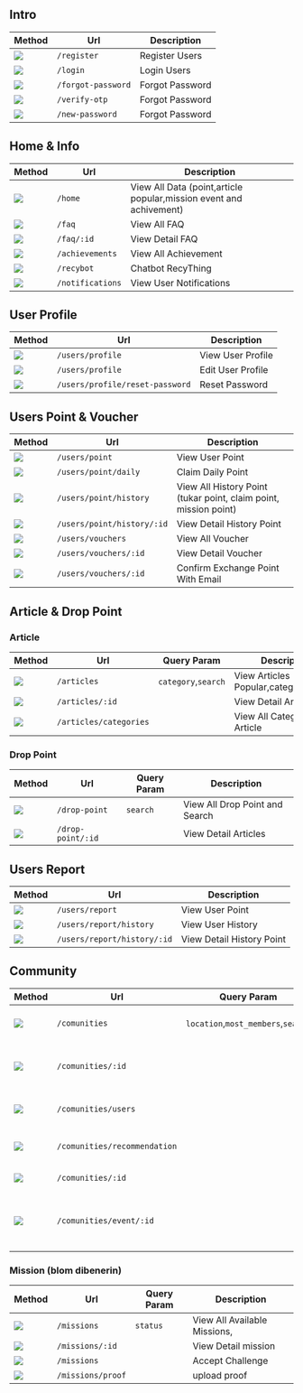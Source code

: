 ## Intro

| Method                                                           | Url               | Description         |
| ---------------------------------------------------------------- | ----------------- | ------------------- |
| ![](https://storage.kodeteks.com/POST.png)                       | `/register`       | Register Users      |
| ![](https://storage.kodeteks.com/POST.png)                       | `/login`          | Login Users         |
| ![](https://storage.kodeteks.com/POST.png)                       | `/forgot-password`| Forgot Password     |
| ![](https://storage.kodeteks.com/POST.png)                       | `/verify-otp`     | Forgot Password     |
| ![](https://storage.kodeteks.com/POST.png)                       | `/new-password`   | Forgot Password     |

## Home & Info

| Method                                                           | Url                      | Description                                        |
| ---------------------------------------------------------------- | ------------------------ | -------------------------------------------------- |
| ![](https://pub-cc8247a7807d42d1bd2453b3dae2f678.r2.dev/GET.png) | `/home`                  | View All Data (point,article popular,mission event and achivement)|
| ![](https://pub-cc8247a7807d42d1bd2453b3dae2f678.r2.dev/GET.png) | `/faq`                   | View All FAQ            |
| ![](https://pub-cc8247a7807d42d1bd2453b3dae2f678.r2.dev/GET.png) | `/faq/:id`               | View Detail FAQ         |
| ![](https://pub-cc8247a7807d42d1bd2453b3dae2f678.r2.dev/GET.png) | `/achievements`          | View All Achievement    |
| ![](https://storage.kodeteks.com/POST.png)                       | `/recybot`               | Chatbot RecyThing       |
| ![](https://pub-cc8247a7807d42d1bd2453b3dae2f678.r2.dev/GET.png) | `/notifications`         | View User Notifications |

## User Profile

| Method                                                           | Url                            | Description             |
| ---------------------------------------------------------------- | ------------------------------ | ------------------------|
| ![](https://pub-cc8247a7807d42d1bd2453b3dae2f678.r2.dev/GET.png) | `/users/profile`               | View User Profile       |
| ![](https://storage.kodeteks.com/PUT.png)                        | `/users/profile`               | Edit User Profile       |
| ![](https://storage.kodeteks.com/PATCH.png)                      | `/users/profile/reset-password`| Reset Password          |

## Users Point & Voucher

| Method                                                           | Url                             | Description                            |
| ---------------------------------------------------------------- | ------------------------------- | -------------------------------------- |
| ![](https://pub-cc8247a7807d42d1bd2453b3dae2f678.r2.dev/GET.png) | `/users/point`                  | View User Point                        |
| ![](https://storage.kodeteks.com/POST.png)                       | `/users/point/daily`            | Claim Daily Point                      |
| ![](https://pub-cc8247a7807d42d1bd2453b3dae2f678.r2.dev/GET.png) | `/users/point/history`          | View All History Point (tukar point, claim point, mission point)                |
| ![](https://pub-cc8247a7807d42d1bd2453b3dae2f678.r2.dev/GET.png) | `/users/point/history/:id`      | View Detail History Point              |
| ![](https://pub-cc8247a7807d42d1bd2453b3dae2f678.r2.dev/GET.png) | `/users/vouchers`               | View All Voucher                       |
| ![](https://pub-cc8247a7807d42d1bd2453b3dae2f678.r2.dev/GET.png) | `/users/vouchers/:id`           | View Detail Voucher                    |
| ![](https://storage.kodeteks.com/POST.png)                       | `/users/vouchers/:id`           | Confirm Exchange Point With Email      |

## Article & Drop Point

### Article
| Method                                                           | Url                     | Query Param          | Description                    |
| ---------------------------------------------------------------- | ----------------------- | -------------------- | ------------------------------ |
| ![](https://pub-cc8247a7807d42d1bd2453b3dae2f678.r2.dev/GET.png) | `/articles`             | `category`,`search`  | View Articles Popular,category,search          |
| ![](https://pub-cc8247a7807d42d1bd2453b3dae2f678.r2.dev/GET.png) | `/articles/:id`         |                      | View Detail Articles           |
| ![](https://pub-cc8247a7807d42d1bd2453b3dae2f678.r2.dev/GET.png) | `/articles/categories`  |                      | View All Categories Article    |

### Drop Point
| Method                                                           | Url                     | Query Param    | Description                    |
| ---------------------------------------------------------------- | ----------------------- | -------------- | ------------------------------ |
| ![](https://pub-cc8247a7807d42d1bd2453b3dae2f678.r2.dev/GET.png) | `/drop-point`           | `search`       | View All Drop Point and Search |
| ![](https://pub-cc8247a7807d42d1bd2453b3dae2f678.r2.dev/GET.png) | `/drop-point/:id`       |                | View Detail Articles           |

## Users Report
| Method                                                           | Url                         | Description                            |
| ---------------------------------------------------------------- | --------------------------- | -------------------------------------- |
| ![](https://storage.kodeteks.com/POST.png)                       | `/users/report`             | View User Point                        |
| ![](https://pub-cc8247a7807d42d1bd2453b3dae2f678.r2.dev/GET.png) | `/users/report/history`     | View User History                      |
| ![](https://pub-cc8247a7807d42d1bd2453b3dae2f678.r2.dev/GET.png) | `/users/report/history/:id` | View Detail History Point              |

## Community
| Method                                                           | Url                         | Query Param               | Description                            |
| ---------------------------------------------------------------- | --------------------------- | ------------------------- | -------------------------------------- |
| ![](https://pub-cc8247a7807d42d1bd2453b3dae2f678.r2.dev/GET.png) | `/comunities`               | `location`,`most_members`,`search` | View User Comunity and recomendation   |
| ![](https://pub-cc8247a7807d42d1bd2453b3dae2f678.r2.dev/GET.png) | `/comunities/:id`           |                           | View Detail Community,only member can see event   |
| ![](https://pub-cc8247a7807d42d1bd2453b3dae2f678.r2.dev/GET.png) | `/comunities/users`         |                           | View Community Users Following |
| ![](https://pub-cc8247a7807d42d1bd2453b3dae2f678.r2.dev/GET.png) | `/comunities/recommendation`|                           | View Community Recomendation   |
| ![](https://storage.kodeteks.com/POST.png)                       | `/comunities/:id`           |                           | Follow Community               |
| ![](https://pub-cc8247a7807d42d1bd2453b3dae2f678.r2.dev/GET.png) | `/comunities/event/:id`     |                           | View Community Event, only member can see   |

### Mission (blom dibenerin)
| Method                                                           | Url                     | Query Param    | Description                    |
| ---------------------------------------------------------------- | ----------------------- | -------------- | ------------------------------ |
| ![](https://pub-cc8247a7807d42d1bd2453b3dae2f678.r2.dev/GET.png) | `/missions`             | `status`       | View All Available Missions,  |
| ![](https://pub-cc8247a7807d42d1bd2453b3dae2f678.r2.dev/GET.png) | `/missions/:id`       |                | View Detail mission           |
| ![](https://storage.kodeteks.com/POST.png)  | `/missions`       |                | Accept Challenge           |
| ![](https://storage.kodeteks.com/POST.png)  | `/missions/proof`       |                | upload proof           |

